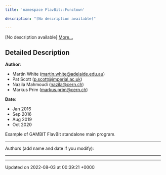```yaml
---
title: 'namespace FlavBit::Functown'

description: "[No description available]"

---
```







[No description available] [More...](#detailed-description)

## Detailed Description


**Author**: 

  * Martin White ([martin.white@adelaide.edu.au](mailto:martin.white@adelaide.edu.au)) 
  * Pat Scott ([p.scott@imperial.ac.uk](mailto:p.scott@imperial.ac.uk)) 
  * Nazila Mahmoudi ([nazila@cern.ch](mailto:nazila@cern.ch)) 
  * Markus Prim ([markus.prim@cern.ch](mailto:markus.prim@cern.ch)) 


**Date**: 

  * Jan 2016
  * Sep 2016
  * Aug 2019
  * Oct 2020


Example of GAMBIT FlavBit standalone main program.



------------------

Authors (add name and date if you modify):



------------------






-------------------------------

Updated on 2022-08-03 at 00:39:21 +0000